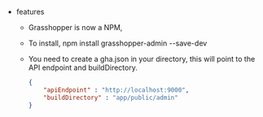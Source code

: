 * features
    * Grasshopper is now a NPM,
    * To install, npm install grasshopper-admin --save-dev
    * You need to create a gha.json in your directory, this will point to the API endpoint and buildDirectory.

        ```json
        {
            "apiEndpoint" : "http://localhost:9000",
            "buildDirectory" : "app/public/admin"
        }
        ```
